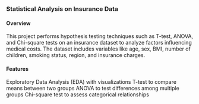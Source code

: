 ### Statistical Analysis on Insurance Data

#### Overview
This project performs hypothesis testing techniques such as T-test, ANOVA, and Chi-square tests on an insurance dataset to analyze factors influencing medical costs. The dataset includes variables like age, sex, BMI, number of children, smoking status, region, and insurance charges.

#### Features
Exploratory Data Analysis (EDA) with visualizations
T-test to compare means between two groups
ANOVA to test differences among multiple groups
Chi-square test to assess categorical relationships
